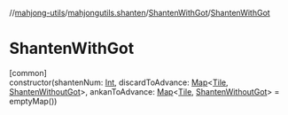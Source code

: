//[mahjong-utils](../../../index.md)/[mahjongutils.shanten](../index.md)/[ShantenWithGot](index.md)/[ShantenWithGot](-shanten-with-got.md)

# ShantenWithGot

[common]\
constructor(shantenNum: [Int](https://kotlinlang.org/api/latest/jvm/stdlib/kotlin/-int/index.html), discardToAdvance: [Map](https://kotlinlang.org/api/latest/jvm/stdlib/kotlin.collections/-map/index.html)&lt;[Tile](../../mahjongutils.models/-tile/index.md), [ShantenWithoutGot](../-shanten-without-got/index.md)&gt;, ankanToAdvance: [Map](https://kotlinlang.org/api/latest/jvm/stdlib/kotlin.collections/-map/index.html)&lt;[Tile](../../mahjongutils.models/-tile/index.md), [ShantenWithoutGot](../-shanten-without-got/index.md)&gt; = emptyMap())
